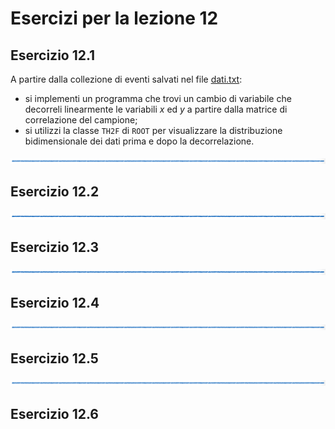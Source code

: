 # Esercizi per la lezione 12

## Esercizio 12.1

A partire dalla collezione di eventi salvati nel file [dati.txt](programmi/dati.txt):
  * si implementi un programma che trovi un cambio di variabile che decorreli linearmente le variabili *x* ed *y*
    a partire dalla matrice di correlazione del campione;
  * si utilizzi la classe ```TH2F``` di ```ROOT``` per visualizzare la distribuzione bidimensionale
    dei dati prima e dopo la decorrelazione.

![linea](../immagini/linea.png)

## Esercizio 12.2 

![linea](../immagini/linea.png)

## Esercizio 12.3
 
![linea](../immagini/linea.png)

## Esercizio 12.4

![linea](../immagini/linea.png)

## Esercizio 12.5

![linea](../immagini/linea.png)

## Esercizio 12.6

